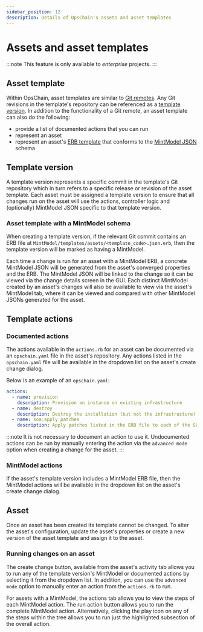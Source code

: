 ```yaml
---
sidebar_position: 12
description: Details of OpsChain's assets and asset templates
---
```


# Assets and asset templates

:::note
This feature is only available to _enterprise_ projects.
:::

## Asset template

Within OpsChain, asset templates are similar to [Git remotes](/docs/reference/concepts/git-remotes.md). Any Git revisions in the template's repository can be referenced as a [template version](#template-version).
In addition to the functionality of a Git remote, an asset template can also do the following:

- provide a list of documented actions that you can run
- represent an asset
- represent an asset's [ERB template](https://en.wikipedia.org/wiki/ERuby) that conforms to the [MintModel JSON](https://docs.limepoint.com/mintpress/mintpress-SDK/using-mint-press-controllers-sdk-from-json) schema

## Template version

A template version represents a specific commit in the template's Git repository which in turn refers to a specific release or revision of the asset template. Each asset must be assigned a template version to ensure that all changes run on the asset will use the actions, controller logic and (optionally) MintModel JSON specific to that template version.

### Asset template with a MintModel schema

When creating a template version, if the relevant Git commit contains an ERB file at `MintModel/templates/assets/<template_code>.json.erb`, then the template version will be marked as having a MintModel.

Each time a change is run for an asset with a MintModel ERB, a concrete MintModel JSON will be generated from the asset's converged properties and the ERB. The MintModel JSON will be linked to the change so it can be viewed via the change details screen in the GUI. Each distinct MintModel created by an asset's changes will also be available to view via the asset's MintModel tab, where it can be viewed and compared with other MintModel JSONs generated for the asset.

## Template actions

### Documented actions

The actions available in the `actions.rb` for an asset can be documented via an `opschain.yaml` file in the asset's repository. Any actions listed in the `opschain.yaml` file will be available in the dropdown list on the asset's create change dialog.

Below is an example of an `opschain.yaml`:

```yaml
actions:
  - name: provision
    description: Provision an instance on existing infrastructure
  - name: destroy
    description: Destroy the installation (but not the infrastructure)
  - name: soa:apply_patches
    description: Apply patches listed in the ERB file to each of the SOA installations
```

:::note
It is not necessary to document an action to use it. Undocumented actions can be run by manually entering the action via the `advanced mode` option when creating a change for the asset.
:::

### MintModel actions

If the asset's template version includes a MintModel ERB file, then the MintModel actions will  be available in the dropdown list on the asset's create change dialog.

## Asset

Once an asset has been created its template cannot be changed. To alter the asset's configuration, update the asset's properties or create a new version of the asset template and assign it to the asset.

### Running changes on an asset

The create change button, available from the asset's activity tab allows you to run any of the template version's MintModel or documented actions by selecting it from the dropdown list. In addition, you can use the `advanced mode` option to manually enter an action from the `actions.rb` to run.

For assets with a MintModel, the actions tab allows you to view the steps of each MintModel action. The run action button allows you to run the complete MintModel action. Alternatively, clicking the play icon on any of the steps within the tree allows you to run just the highlighted subsection of the overall action.
